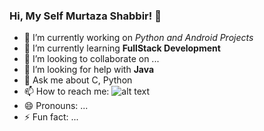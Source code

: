 ### Hi, My Self Murtaza Shabbir! 👋

<!--
**murtazashabbir53/murtazashabbir53** is a ✨ _special_ ✨ repository because its `README.md` (this file) appears on your GitHub profile.  

Here are some ideas to get you started: -->

- 🔭 I’m currently working on *Python and Android Projects*
- 🌱 I’m currently learning **FullStack Development**
- 👯 I’m looking to collaborate on ...
- 🤔 I’m looking for help with **Java**
- 💬 Ask me about C, Python
- 📫 How to reach me: ![alt text](https://images.app.goo.gl/TUKwNosSE69YBRxf8)
- 😄 Pronouns: ...
- ⚡ Fun fact: ...

